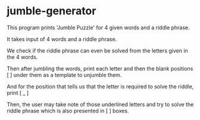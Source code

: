 # jumble-generator

This program prints 'Jumble Puzzle' for 4 given words and a riddle phrase.

It takes input of 4 words and a riddle phrase.

We check if the riddle phrase can even be solved from the letters given in the 4 words.

Then after jumbling the words, print each letter and then the blank positions [   ] under them as a template to unjumble them.

And for the position that tells us that the letter is required to solve the riddle, print [ _ ]

Then, the user may take note of those underlined letters and try to solve the riddle phrase which is also presented in [   ] boxes.
